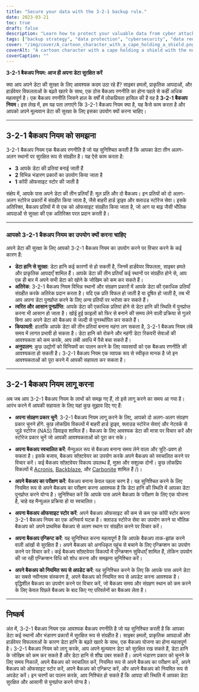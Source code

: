 ```yaml
---
title: "Secure your data with the 3-2-1 backup rule."
date: 2023-03-21
toc: true
draft: false
description: "Learn how to protect your valuable data from cyber attacks, natural disasters, and hardware failures."
tags: ["backup strategy", "data protection", "cybersecurity", "data redundancy", "data loss prevention", "data recovery", "compliance", "external hard drives", "cloud storage services", "network-attached storage", "backup software", "automated backups", "data security", "disaster recovery", "offsite backup", "redundant backups", "backup best practices", "backup solutions", "storage types", "data safety"]
cover: "/img/cover/A_cartoon_character_with_a_cape_holding_a_shield.png"
coverAlt: "A cartoon character with a cape holding a shield with the number 3 on it, while standing on top of two storage boxes, one representing a hard drive and the other a cloud, and pointing to a globe representing offsite storage."
coverCaption: ""
---
```

 **3-2-1 बैकअप नियम: आज ही अपना डेटा सुरक्षित करें**  क्या आप अपने डेटा की सुरक्षा के लिए आवश्यक कदम उठा रहे हैं? साइबर हमलों, प्राकृतिक आपदाओं, और हार्डवेयर विफलताओं के बढ़ते खतरे के साथ, एक ठोस बैकअप रणनीति का होना पहले से कहीं अधिक महत्वपूर्ण है। एक बैकअप रणनीति जिसने हाल के वर्षों में लोकप्रियता हासिल की है वह है **3-2-1 बैकअप नियम**। इस लेख में, हम यह पता लगाएंगे कि 3-2-1 बैकअप नियम क्या है, यह कैसे काम करता है और आपको अपने मूल्यवान डेटा की सुरक्षा के लिए इसका उपयोग क्यों करना चाहिए।  ______  ## 3-2-1 बैकअप नियम को समझना  3-2-1 बैकअप नियम एक बैकअप रणनीति है जो यह सुनिश्चित करती है कि आपका डेटा तीन अलग-अलग स्थानों पर सुरक्षित रूप से संग्रहीत है। यह ऐसे काम करता है:  - **3** आपके डेटा की प्रतियां बनाई जाती हैं - **2** विभिन्न भंडारण प्रकारों का उपयोग किया जाता है - **1** कॉपी ऑफसाइट स्टोर की जाती है  संक्षेप में, आपके पास अपने डेटा की तीन प्रतियाँ हैं: मूल प्रति और दो बैकअप। इन प्रतियों को दो अलग-अलग स्टोरेज प्रकारों में संग्रहीत किया जाता है, जैसे बाहरी हार्ड ड्राइव और क्लाउड स्टोरेज सेवा। इसके अतिरिक्त, बैकअप प्रतियों में से एक को ऑफसाइट संग्रहीत किया जाता है, जो आग या बाढ़ जैसी भौतिक आपदाओं से सुरक्षा की एक अतिरिक्त परत प्रदान करती है।  ______   ### आपको 3-2-1 बैकअप नियम का उपयोग क्यों करना चाहिए  अपने डेटा की सुरक्षा के लिए आपको 3-2-1 बैकअप नियम का उपयोग करने पर विचार करने के कई कारण हैं:  - **डेटा हानि से सुरक्षा**: डेटा हानि कई कारणों से हो सकती है, जिनमें हार्डवेयर विफलता, साइबर हमले और प्राकृतिक आपदाएँ शामिल हैं। आपके डेटा की तीन प्रतियाँ कई स्थानों पर संग्रहीत होने से, आप एक ही बार में अपने सभी डेटा को खोने के जोखिम को कम कर सकते हैं। - **अतिरेक**: 3-2-1 बैकअप नियम विभिन्न स्थानों और संग्रहण प्रकारों में आपके डेटा की एकाधिक प्रतियाँ संग्रहीत करके अतिरेक प्रदान करता है। यदि एक प्रति विफल हो जाती है या दूषित हो जाती है, तब भी आप अपना डेटा पुनर्प्राप्त करने के लिए अन्य प्रतियों पर भरोसा कर सकते हैं। - **त्वरित और आसान पुनर्प्राप्ति**: आपके डेटा की एकाधिक प्रतियां होने से डेटा हानि की स्थिति में पुनर्प्राप्त करना भी आसान हो जाता है। खोई हुई फ़ाइलों को फिर से बनाने की समय लेने वाली प्रक्रिया से गुज़रे बिना आप अपने डेटा को बैकअप से जल्दी से पुनर्स्थापित कर सकते हैं। - **किफायती**: हालांकि आपके डेटा की तीन प्रतियां बनाना महंगा लग सकता है, 3-2-1 बैकअप नियम लंबे समय में लागत प्रभावी हो सकता है। डेटा हानि को रोकने और महंगी डेटा रिकवरी सेवाओं की आवश्यकता को कम करके, आप लंबी अवधि में पैसे बचा सकते हैं। - **अनुपालन**: कुछ उद्योगों को विनियमों का पालन करने के लिए व्यवसायों को एक बैकअप रणनीति की आवश्यकता हो सकती है। 3-2-1 बैकअप नियम एक व्यापक रूप से स्वीकृत मानक है जो इन आवश्यकताओं को पूरा करने में आपकी सहायता कर सकता है।  ______   ## 3-2-1 बैकअप नियम लागू करना  अब जब आप 3-2-1 बैकअप नियम के लाभों को समझ गए हैं, तो इसे लागू करने का समय आ गया है। आरंभ करने में आपकी सहायता के लिए यहां कुछ सुझाव दिए गए हैं:  - **अपना संग्रहण प्रकार चुनें**: 3-2-1 बैकअप नियम लागू करने के लिए, आपको दो अलग-अलग संग्रहण प्रकार चुनने होंगे. कुछ लोकप्रिय विकल्पों में बाहरी हार्ड ड्राइव, क्लाउड स्टोरेज सेवाएं और नेटवर्क से जुड़े स्टोरेज (NAS) डिवाइस शामिल हैं। बैकअप के लिए आवश्यक डेटा की मात्रा पर विचार करें और स्टोरेज प्रकार चुनें जो आपकी आवश्यकताओं को पूरा कर सके।  - **अपना बैकअप स्वचालित करें**: मैन्युअल रूप से बैकअप बनाना समय लेने वाला और त्रुटि-प्रवण हो सकता है। इसके बजाय, बैकअप सॉफ़्टवेयर का उपयोग करके अपने बैकअप को स्वचालित करने पर विचार करें। कई बैकअप सॉफ़्टवेयर विकल्प उपलब्ध हैं, मुफ़्त और सशुल्क दोनों। कुछ लोकप्रिय विकल्पों में [Acronis](https://www.acronis.com/), [Backblaze](https://www.backblaze.com/), और [Carbonite](https://www.carbonite.com) शामिल हैं /)।  - **अपने बैकअप का परीक्षण करें**: बैकअप बनाना केवल पहला चरण है। यह सुनिश्चित करने के लिए नियमित रूप से अपने बैकअप का परीक्षण करना आवश्यक है कि डेटा हानि की स्थिति में आपका डेटा पुनर्प्राप्त करने योग्य है। सुनिश्चित करें कि आपके पास अपने बैकअप के परीक्षण के लिए एक योजना है, चाहे वह मैन्युअल प्रक्रिया हो या स्वचालित।  - **अपना बैकअप ऑफसाइट स्टोर करें**: अपने बैकअप ऑफसाइट की कम से कम एक कॉपी स्टोर करना 3-2-1 बैकअप नियम का एक अनिवार्य घटक है। क्लाउड स्टोरेज सेवा का उपयोग करने या भौतिक बैकअप को अपने प्राथमिक बैकअप से अलग स्थान पर संग्रहीत करने पर विचार करें।  - **अपना बैकअप एन्क्रिप्ट करें**: यह सुनिश्चित करना महत्वपूर्ण है कि आपके बैकअप ताक-झांक करने वाली आंखों से सुरक्षित हैं। अपने बैकअप को अनधिकृत पहुंच से बचाने के लिए एन्क्रिप्शन का उपयोग करने पर विचार करें। कई बैकअप सॉफ़्टवेयर विकल्पों में एन्क्रिप्शन सुविधाएँ शामिल हैं, लेकिन उपयोग की जा रही एन्क्रिप्शन विधि को शोध करना और समझना सुनिश्चित करें।  - **अपने बैकअप को नियमित रूप से अपडेट करें**: यह सुनिश्चित करने के लिए कि आपके पास अपने डेटा का सबसे नवीनतम संस्करण है, अपने बैकअप को नियमित रूप से अपडेट करना आवश्यक है। वृद्धिशील बैकअप का उपयोग करने पर विचार करें, जो बैकअप समय और संग्रहण स्थान को कम करने के लिए केवल पिछले बैकअप के बाद किए गए परिवर्तनों का बैकअप लेता है।  ______  ## निष्कर्ष  अंत में, 3-2-1 बैकअप नियम एक आवश्यक बैकअप रणनीति है जो यह सुनिश्चित करती है कि आपका डेटा कई स्थानों और भंडारण प्रकारों में सुरक्षित रूप से संग्रहीत है। साइबर हमलों, प्राकृतिक आपदाओं और हार्डवेयर विफलताओं के कारण डेटा हानि के बढ़ते खतरे के साथ, एक बैकअप योजना का होना महत्वपूर्ण है। 3-2-1 बैकअप नियम को लागू करके, आप अपने मूल्यवान डेटा को सुरक्षित रख सकते हैं, डेटा हानि के जोखिम को कम कर सकते हैं और डेटा हानि से शीघ्र उबर सकते हैं। अपने भंडारण प्रकार को चुनने के लिए समय निकालें, अपने बैकअप को स्वचालित करें, नियमित रूप से अपने बैकअप का परीक्षण करें, अपने बैकअप को ऑफसाइट स्टोर करें, अपने बैकअप को एन्क्रिप्ट करें, और अपने बैकअप को नियमित रूप से अपडेट करें। इन चरणों का पालन करके, आप निश्चिंत हो सकते हैं कि आपदा की स्थिति में आपका डेटा सुरक्षित और आसानी से पुनर्प्राप्त करने योग्य है।